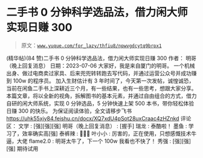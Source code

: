 # 二手书 0 分钟科学选品法，借力闲大师实现日赚 300

> 原文：[`www.yuque.com/for_lazy/thfiu8/npwvgdcytq9brpx1`](https://www.yuque.com/for_lazy/thfiu8/npwvgdcytq9brpx1)

<ne-h2 id="f34069df" data-lake-id="f34069df"><ne-heading-ext><ne-heading-anchor></ne-heading-anchor><ne-heading-fold></ne-heading-fold></ne-heading-ext><ne-heading-content><ne-text id="u72ca536c">(精华帖)(84 赞)二手书 0 分钟科学选品法，借力闲大师实现日赚 300</ne-text></ne-heading-content></ne-h2> <ne-p id="u1b8be69f" data-lake-id="u1b8be69f"><ne-text id="ue9ae864d">作者： 明哥（晚上回复消息）</ne-text></ne-p> <ne-p id="ub14224a3" data-lake-id="ub14224a3"><ne-text id="u1c59f782">日期：2023-07-06</ne-text></ne-p> <ne-p id="u897aede9" data-lake-id="u897aede9"><ne-text id="ue1b3d191">大家好，我是来自厦门的明哥。</ne-text></ne-p> <ne-p id="ue73d5474" data-lake-id="ue73d5474"><ne-text id="ub7c6c7ab" ne-bold="true">一个机械出身、做过电商卖过家具、后来兜兜转转跑去写代码，并通过运营公众号并成功赚到 100w 的程序员。</ne-text></ne-p> <ne-p id="uf8c5cc31" data-lake-id="uf8c5cc31"><ne-text id="uf5554727">加入生财估计有 3 年时间了，今天第一次发帖，诚惶诚恐，当前在闲鱼二手书上深耕近三个月，有一些结果，也有一些思考，想跟大家分享。</ne-text></ne-p> <ne-p id="ua71f0f1c" data-lake-id="ua71f0f1c"><ne-text id="ua6ea1674">本篇文章，将以全新的视角，拆解图书的基本元素，并通过自由组合的方式，借力自研的闲大师系统，实现 0 分钟选品，5 分钟快速上架 500 本书，带你轻松体验日赚 300 的快乐。</ne-text></ne-p> <ne-p id="ufa86d591" data-lake-id="ufa86d591"><ne-text id="ue487e4a6">为保证阅读体验，全文请移步飞书</ne-text></ne-p> <ne-p id="u465409c6" data-lake-id="u465409c6">[<ne-text id="u8ae0d254">https://uhk55xjy84.feishu.cn/docx/XQ7xdU4pSot28uxCraac4zHZnkd</ne-text>](https://uhk55xjy84.feishu.cn/docx/XQ7xdU4pSot28uxCraac4zHZnkd)</ne-p> <ne-hole id="uc1aa5a29" data-lake-id="uc1aa5a29"><ne-card data-card-name="hr" data-card-type="block" id="DgFSw" data-event-boundary="card"><ne-p id="u79b9adbc" data-lake-id="u79b9adbc"><ne-text id="udcea425f">评论区：</ne-text></ne-p> <ne-p id="u8fabdb61" data-lake-id="u8fabdb61"><ne-text id="ubaa12775">文学 : [强][强][强]</ne-text> <ne-text id="u980b916c">明哥（晚上回复消息） : [握手]</ne-text> <ne-text id="ubf6b8de5">瑞龙 : 泰酷啦！</ne-text> <ne-text id="ufe678034">墨鱼 : 学习了，效率确实高[强]</ne-text> <ne-text id="ue886c167">泰裤辣 : 🐂🐂🐂</ne-text> <ne-text id="u6e7f851f">叶小小 : 厉害的，正在使用，只想感慨技术牛逼，大佬</ne-text> <ne-text id="uebf40ef2">flame2.0 : 明哥太牛了，下一个 100w 我看也不快了！</ne-text> <ne-text id="uebc217e1">秀强 : [强][强][强] 期待试用</ne-text></ne-p></ne-card></ne-hole>
